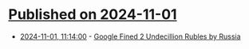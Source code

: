 # [Published on 2024-11-01](index.md)

* [2024-11-01, 11:14:00](https://soylentnews.org/article.pl?sid=24/10/31/0126210&from=rss) - [Google Fined 2 Undecillion Rubles by Russia](https://soylentnews.org/article.pl?sid=24/10/31/0126210&from=rss)
